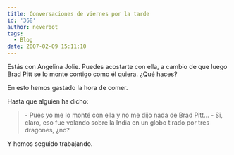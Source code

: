 ```yaml
---
title: Conversaciones de viernes por la tarde
id: '368'
author: neverbot
tags:
  - Blog
date: 2007-02-09 15:11:10
---
```


Estás con Angelina Jolie. Puedes acostarte con ella, a cambio de que luego Brad Pitt se lo monte contigo como él quiera. ¿Qué haces?

En esto hemos gastado la hora de comer.

Hasta que alguien ha dicho:

> \- Pues yo me lo monté con ella y no me dijo nada de Brad Pitt... 
  \- Si, claro, eso fue volando sobre la India en un globo tirado por tres dragones, ¿no?

Y hemos seguido trabajando.